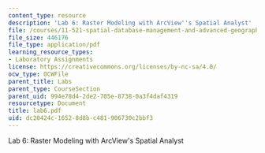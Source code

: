 ```yaml
---
content_type: resource
description: 'Lab 6: Raster Modeling with ArcView''s Spatial Analyst'
file: /courses/11-521-spatial-database-management-and-advanced-geographic-information-systems-spring-2003/dc20424c16528d8bc481906730c2bbf3_lab6.pdf
file_size: 446176
file_type: application/pdf
learning_resource_types:
- Laboratory Assignments
license: https://creativecommons.org/licenses/by-nc-sa/4.0/
ocw_type: OCWFile
parent_title: Labs
parent_type: CourseSection
parent_uid: 994e78d4-2de2-705e-8738-0a3f4daf4319
resourcetype: Document
title: lab6.pdf
uid: dc20424c-1652-8d8b-c481-906730c2bbf3
---
```

Lab 6: Raster Modeling with ArcView's Spatial Analyst